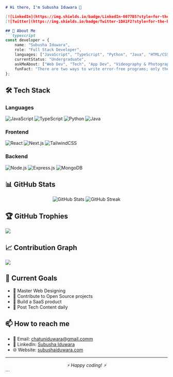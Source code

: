 ```markdown
# Hi there, I'm Subusha Iduwara 👋

[![LinkedIn](https://img.shields.io/badge/LinkedIn-0077B5?style=for-the-badge&logo=linkedin&logoColor=white)](https://linkedin.com/in/subusha-iduwara)
[![Twitter](https://img.shields.io/badge/Twitter-1DA1F2?style=for-the-badge&logo=twitter&logoColor=white)](https://twitter.com/subusha_iduwara)

## 🚀 About Me
```typescript
const developer = {
    name: "Subusha Iduwara",
    role: "Full Stack Developer",
    languages: ["JavaScript", "TypeScript", "Python", "Java", "HTML/CSS", "PHP", "C++", "C#", "C"],
    currentStatus: "Undergraduate",
    askMeAbout: ["Web Dev", "Tech", "App Dev", "Videography & Photography", "Gaming"],
    funFact: "There are two ways to write error-free programs; only the third one works"
};
```

## 🛠️ Tech Stack

### Languages
![JavaScript](https://img.shields.io/badge/JavaScript-F7DF1E?style=for-the-badge&logo=javascript&logoColor=black)
![TypeScript](https://img.shields.io/badge/TypeScript-007ACC?style=for-the-badge&logo=typescript&logoColor=white)
![Python](https://img.shields.io/badge/Python-3776AB?style=for-the-badge&logo=python&logoColor=white)
![Java](https://img.shields.io/badge/Java-ED8B00?style=for-the-badge&logo=oracle&logoColor=white)

### Frontend
![React](https://img.shields.io/badge/React-20232A?style=for-the-badge&logo=react&logoColor=61DAFB)
![Next.js](https://img.shields.io/badge/Next.js-000000?style=for-the-badge&logo=next.js&logoColor=white)
![TailwindCSS](https://img.shields.io/badge/Tailwind_CSS-38B2AC?style=for-the-badge&logo=tailwind-css&logoColor=white)

### Backend
![Node.js](https://img.shields.io/badge/Node.js-43853D?style=for-the-badge&logo=node.js&logoColor=white)
![Express.js](https://img.shields.io/badge/Express.js-404D59?style=for-the-badge)
![MongoDB](https://img.shields.io/badge/MongoDB-4EA94B?style=for-the-badge&logo=mongodb&logoColor=white)

## 📊 GitHub Stats

<div align="center">
  <img src="https://github-readme-stats.vercel.app/api?username=subushaiduwara&show_icons=true&theme=radical" alt="GitHub Stats" />
  <img src="https://github-readme-streak-stats.herokuapp.com/?user=subushaiduwara&theme=radical" alt="GitHub Streak" />
</div>

## 🏆 GitHub Trophies
![](https://github-profile-trophy.vercel.app/?username=subushaiduwara&theme=radical&no-frame=false&no-bg=true&margin-w=4)

## 📈 Contribution Graph
![](https://activity-graph.herokuapp.com/graph?username=subushaiduwara&theme=redical)

## 🎯 Current Goals
- 🌱 Master Web Designing
- 👯 Contribute to Open Source projects
- 🚀 Build a SaaS product
- 📝 Post Tech Content daily

## 📫 How to reach me
- 📧 Email: chatuniduwara@gmail.comm
- 💼 LinkedIn: [Subusha Iduwara](https://linkedin.com/in/subusha-iduwara)
- 🌐 Website: [subushaiduwara.com](https://subushaiduwara.com)

---
<div align="center">
   <i>⚡ Happy coding! ⚡</i>
</div>
``` 
